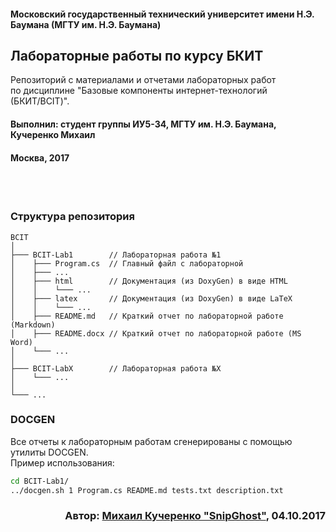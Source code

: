#### Московский государственный технический университет имени Н.Э. Баумана (МГТУ им. Н.Э. Баумана)

## Лабораторные работы по курсу БКИТ

Репозиторий с материалами и отчетами лабораторных работ   
по дисциплине "Базовые компоненты интернет-технологий (БКИТ/BCIT)".  

#### Выполнил: студент группы ИУ5-34, МГТУ им. Н.Э. Баумана, Кучеренко Михаил

#### Москва, 2017

<br><br>

### Структура репозитория

```
BCIT
│
├─── BCIT-Lab1        // Лабораторная работа №1
│    ├─── Program.cs  // Главный файл с лабораторной
│    ├─── ...
│    ├─── html        // Документация (из DoxyGen) в виде HTML
│    │    └─── ...
│    ├─── latex       // Документация (из DoxyGen) в виде LaTeX
│    │    └─── ...
│    ├─── README.md   // Краткий отчет по лабораторной работе (Markdown)
│    ├─── README.docx // Краткий отчет по лабораторной работе (MS Word)
│    └─── ...
│
├─── BCIT-LabX        // Лабораторная работа №Х
│    └─── ...
│
└─── ...
```

### DOCGEN

Все отчеты к лабораторным работам сгенерированы с помощью утилиты DOCGEN.  
Пример использования:  

```bash
cd BCIT-Lab1/
../docgen.sh 1 Program.cs README.md tests.txt description.txt
```

### <p align="right"> Автор: [Михаил Кучеренко "SnipGhost"](https://vk.com/snipghost), 04.10.2017 </p>
